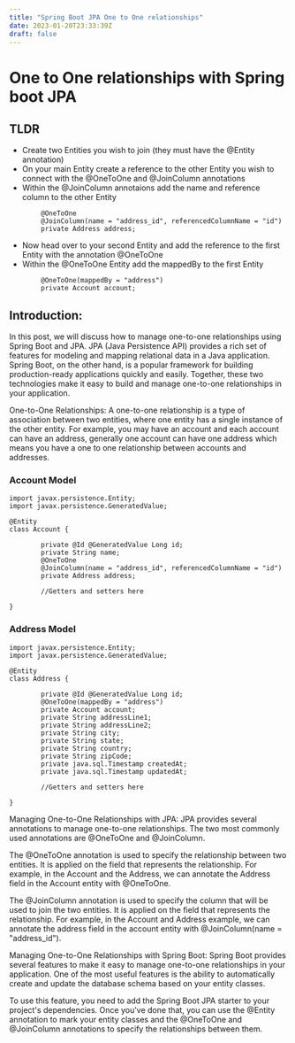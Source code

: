 ```yaml
---
title: "Spring Boot JPA One to One relationships"
date: 2023-01-20T23:33:39Z
draft: false
---
```


# One to One relationships with Spring boot JPA

## TLDR

- Create two Entities you wish to join (they must have the @Entity annotation)
- On your main Entity create a reference to the other Entity you wish to connect with the @OneToOne and @JoinColumn annotations
- Within the @JoinColumn annotaions add the name and reference column to the other Entity
```
        @OneToOne
        @JoinColumn(name = "address_id", referencedColumnName = "id")
        private Address address;
```
- Now head over to your second Entity and add the reference to the first Entity with the annotation @OneToOne
- Within the @OneToOne Entity add the mappedBy to the first Entity
```
        @OneToOne(mappedBy = "address")
        private Account account;
```

## Introduction:
In this post, we will discuss how to manage one-to-one relationships using Spring Boot and JPA. JPA (Java Persistence API) provides a rich set of features for modeling and mapping relational data in a Java application. Spring Boot, on the other hand, is a popular framework for building production-ready applications quickly and easily. Together, these two technologies make it easy to build and manage one-to-one relationships in your application.

One-to-One Relationships:
A one-to-one relationship is a type of association between two entities, where one entity has a single instance of the other entity. For example, you may have an account and each account can have an address, generally one account can have one address which means you have a one to one relationship between accounts and addresses.

### Account Model
```
import javax.persistence.Entity;
import javax.persistence.GeneratedValue;

@Entity
class Account {
    
        private @Id @GeneratedValue Long id;
        private String name;
        @OneToOne
        @JoinColumn(name = "address_id", referencedColumnName = "id")
        private Address address;

        //Getters and setters here

}
```
### Address Model
```
import javax.persistence.Entity;
import javax.persistence.GeneratedValue;

@Entity
class Address {
    
        private @Id @GeneratedValue Long id;
        @OneToOne(mappedBy = "address")
        private Account account;
        private String addressLine1;
        private String addressLine2;
        private String city;
        private String state;
        private String country;
        private String zipCode;
        private java.sql.Timestamp createdAt;
        private java.sql.Timestamp updatedAt;

        //Getters and setters here

}
```

Managing One-to-One Relationships with JPA:
JPA provides several annotations to manage one-to-one relationships. The two most commonly used annotations are @OneToOne and @JoinColumn.

The @OneToOne annotation is used to specify the relationship between two entities. It is applied on the field that represents the relationship. For example, in the Account and the Address, we can annotate the Address field in the Account entity with @OneToOne.

The @JoinColumn annotation is used to specify the column that will be used to join the two entities. It is applied on the field that represents the relationship. For example, in the Account and Address example, we can annotate the address field in the account entity with @JoinColumn(name = "address_id").

Managing One-to-One Relationships with Spring Boot:
Spring Boot provides several features to make it easy to manage one-to-one relationships in your application. One of the most useful features is the ability to automatically create and update the database schema based on your entity classes.

To use this feature, you need to add the Spring Boot JPA starter to your project's dependencies. Once you've done that, you can use the @Entity annotation to mark your entity classes and the @OneToOne and @JoinColumn annotations to specify the relationships between them.